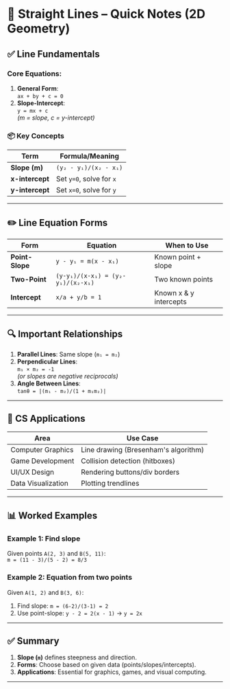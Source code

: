 # 📐 Straight Lines – Quick Notes (2D Geometry)

## ✅ Line Fundamentals
### Core Equations:
1. **General Form**:  
   `ax + by + c = 0`  
2. **Slope-Intercept**:  
   `y = mx + c`  
   *(m = slope, c = y-intercept)*

### 📦 Key Concepts
| Term       | Formula/Meaning               |
|------------|-------------------------------|
| **Slope (m)** | `(y₂ - y₁)/(x₂ - x₁)`       |
| **x-intercept** | Set `y=0`, solve for `x`    |
| **y-intercept** | Set `x=0`, solve for `y`    |

---

## ✏️ Line Equation Forms
| Form           | Equation                      | When to Use                 |
|----------------|-------------------------------|-----------------------------|
| **Point-Slope**  | `y - y₁ = m(x - x₁)`        | Known point + slope         |
| **Two-Point**    | `(y-y₁)/(x-x₁) = (y₂-y₁)/(x₂-x₁)` | Two known points       |
| **Intercept**    | `x/a + y/b = 1`             | Known x & y intercepts      |

---

## 🔍 Important Relationships
1. **Parallel Lines**: Same slope (`m₁ = m₂`)  
2. **Perpendicular Lines**:  
   `m₁ × m₂ = -1`  
   *(or slopes are negative reciprocals)*  
3. **Angle Between Lines**:  
   `tanθ = |(m₁ - m₂)/(1 + m₁m₂)|`

---

## 🧠 CS Applications
| Area            | Use Case                      |
|-----------------|-------------------------------|
| Computer Graphics | Line drawing (Bresenham's algorithm) |
| Game Development | Collision detection (hitboxes) |
| UI/UX Design    | Rendering buttons/div borders  |
| Data Visualization | Plotting trendlines          |

---

## 📊 Worked Examples
### Example 1: Find slope  
Given points `A(2, 3)` and `B(5, 11)`:  
`m = (11 - 3)/(5 - 2) = 8/3`

### Example 2: Equation from two points  
Given `A(1, 2)` and `B(3, 6)`:  
1. Find slope: `m = (6-2)/(3-1) = 2`  
2. Use point-slope: `y - 2 = 2(x - 1)` → `y = 2x`

---

## ✅ Summary
1. **Slope (`m`)** defines steepness and direction.  
2. **Forms**: Choose based on given data (points/slopes/intercepts).  
3. **Applications**: Essential for graphics, games, and visual computing.

---